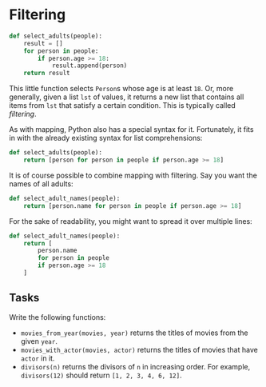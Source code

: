 # Filtering

```python
def select_adults(people):
    result = []
    for person in people:
        if person.age >= 18:
            result.append(person)
    return result
```

This little function selects `Person`s whose age is at least `18`.
Or, more generally, given a list `lst` of values, it returns a new list that contains all items from `lst` that satisfy a certain condition.
This is typically called _filtering_.

As with mapping, Python also has a special syntax for it.
Fortunately, it fits in with the already existing syntax for list comprehensions:

```python
def select_adults(people):
    return [person for person in people if person.age >= 18]
```

It is of course possible to combine mapping with filtering.
Say you want the names of all adults:

```python
def select_adult_names(people):
    return [person.name for person in people if person.age >= 18]
```

For the sake of readability, you might want to spread it over multiple lines:

```python
def select_adult_names(people):
    return [
        person.name
        for person in people
        if person.age >= 18
    ]
```

## Tasks

Write the following functions:

* `movies_from_year(movies, year)` returns the titles of movies from the given `year`.
* `movies_with_actor(movies, actor)` returns the titles of movies that have `actor` in it.
* `divisors(n)` returns the divisors of `n` in increasing order. For example, `divisors(12)` should return `[1, 2, 3, 4, 6, 12]`.
